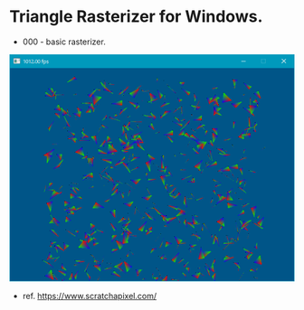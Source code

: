 Triangle Rasterizer for Windows.
================================

- 000 - basic rasterizer.

![image](https://github.com/kumaashi/triangle/blob/master/image/000.png)

- ref.
https://www.scratchapixel.com/
